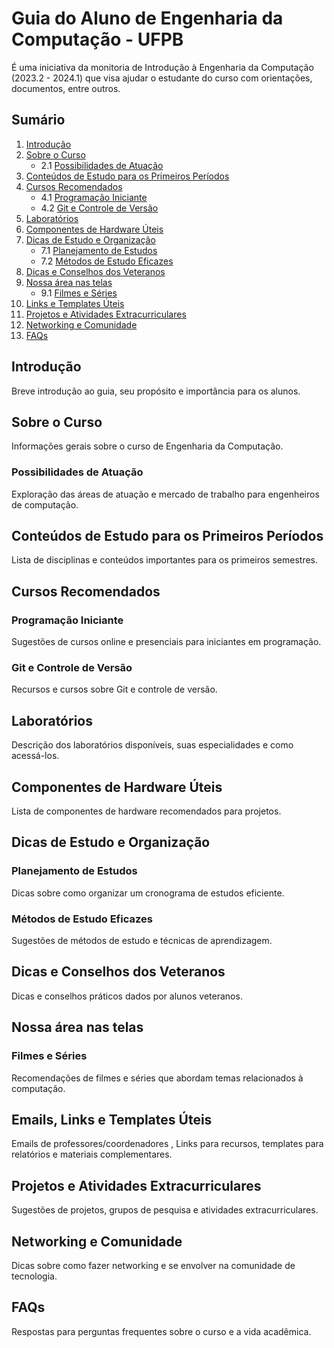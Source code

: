 # Guia do Aluno de Engenharia da Computação - UFPB

É uma iniciativa da monitoria de Introdução à Engenharia da Computação (2023.2 - 2024.1)  que visa ajudar o estudante do curso com orientações, documentos, entre outros.
## Sumário
1. [Introdução](#introdução)
2. [Sobre o Curso](#sobre-o-curso)
   - 2.1 [Possibilidades de Atuação](#possibilidades-de-atuacao)
3. [Conteúdos de Estudo para os Primeiros Períodos](#conteúdos-de-estudo-para-os-primeiros-períodos)
4. [Cursos Recomendados](#cursos-recomendados)
   - 4.1 [Programação Iniciante](#programação-iniciante)
   - 4.2 [Git e Controle de Versão](#git-e-controle-de-versao)
5. [Laboratórios](#laboratórios)
6. [Componentes de Hardware Úteis](#componentes-de-hardware-uteis)
7. [Dicas de Estudo e Organização](#dicas-de-estudo-e-organização)
   - 7.1 [Planejamento de Estudos](#planejamento-de-estudos)
   - 7.2 [Métodos de Estudo Eficazes](#métodos-de-estudo-eficazes)
8. [Dicas e Conselhos dos Veteranos](#dicas-e-conselhos-dos-veteranos)
9. [Nossa área nas telas](#nossa-área-nas-telas)
   - 9.1 [Filmes e Séries](#filmes-e-séries)
10. [Links e Templates Úteis](#emails,-links-e-templates-uteis)
11. [Projetos e Atividades Extracurriculares](#projetos-e-atividades-extracurriculares)
12. [Networking e Comunidade](#networking-e-comunidade)
13. [FAQs](#faqs)
## Introdução
Breve introdução ao guia, seu propósito e importância para os alunos.
## Sobre o Curso
Informações gerais sobre o curso de Engenharia da Computação.
### Possibilidades de Atuação
Exploração das áreas de atuação e mercado de trabalho para engenheiros de computação.
## Conteúdos de Estudo para os Primeiros Períodos
Lista de disciplinas e conteúdos importantes para os primeiros semestres.
## Cursos Recomendados
### Programação Iniciante
Sugestões de cursos online e presenciais para iniciantes em programação.
### Git e Controle de Versão
Recursos e cursos sobre Git e controle de versão.
## Laboratórios
Descrição dos laboratórios disponíveis, suas especialidades e como acessá-los.
## Componentes de Hardware Úteis
Lista de componentes de hardware recomendados para projetos.
## Dicas de Estudo e Organização
### Planejamento de Estudos
Dicas sobre como organizar um cronograma de estudos eficiente.
### Métodos de Estudo Eficazes
Sugestões de métodos de estudo e técnicas de aprendizagem.
## Dicas e Conselhos dos Veteranos
Dicas e conselhos práticos dados por alunos veteranos.
## Nossa área nas telas
### Filmes e Séries
Recomendações de filmes e séries que abordam temas relacionados à computação.
## Emails, Links e Templates Úteis
Emails de professores/coordenadores , Links para recursos, templates para relatórios e materiais complementares.
## Projetos e Atividades Extracurriculares
Sugestões de projetos, grupos de pesquisa e atividades extracurriculares.
## Networking e Comunidade
Dicas sobre como fazer networking e se envolver na comunidade de tecnologia.
## FAQs
Respostas para perguntas frequentes sobre o curso e a vida acadêmica.

